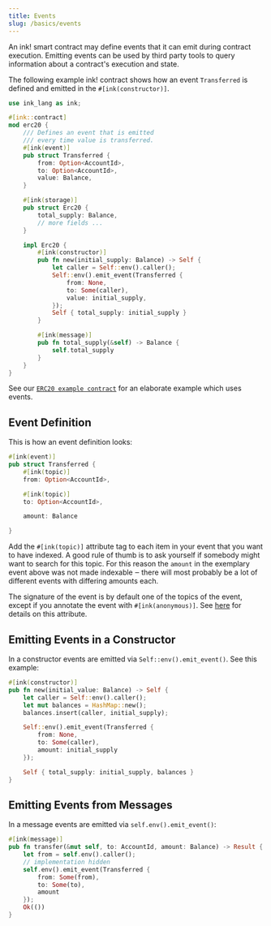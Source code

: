 ```yaml
---
title: Events
slug: /basics/events
---
```


An ink! smart contract may define events that it can emit during contract execution.
Emitting events can be used by third party tools to query information about a contract's
execution and state.

The following example ink! contract shows how an event `Transferred` is defined and
emitted in the `#[ink(constructor)]`.

```rust
use ink_lang as ink;

#[ink::contract]
mod erc20 {
    /// Defines an event that is emitted
    /// every time value is transferred.
    #[ink(event)]
    pub struct Transferred {
        from: Option<AccountId>,
        to: Option<AccountId>,
        value: Balance,
    }

    #[ink(storage)]
    pub struct Erc20 {
        total_supply: Balance,
        // more fields ...
    }

    impl Erc20 {
        #[ink(constructor)]
        pub fn new(initial_supply: Balance) -> Self {
            let caller = Self::env().caller();
            Self::env().emit_event(Transferred {
                from: None,
                to: Some(caller),
                value: initial_supply,
            });
            Self { total_supply: initial_supply }
        }

        #[ink(message)]
        pub fn total_supply(&self) -> Balance {
            self.total_supply
        }
    }
}
```

See our [`ERC20 example contract`](https://github.com/use-ink/ink-examples/blob/main/erc20/lib.rs) 
for an elaborate example which uses events.

## Event Definition

This is how an event definition looks:

```rust
#[ink(event)]
pub struct Transferred {
    #[ink(topic)]
    from: Option<AccountId>,

    #[ink(topic)]
    to: Option<AccountId>,

    amount: Balance

}
```

Add the `#[ink(topic)]` attribute tag to each item in your event that you want to have indexed.
A good rule of thumb is to ask yourself if somebody might want to search for this topic.
For this reason the `amount` in the exemplary event above was not
made indexable ‒ there will most probably be a lot of different events with
differing amounts each.

The signature of the event is by default one of the topics of the event, except
if you annotate the event with `#[ink(anonymous)]`.
See [here](../macros-attributes/anonymous.md) for details on this attribute.


## Emitting Events in a Constructor

In a constructor events are emitted via `Self::env().emit_event()`.
See this example:

```rust
#[ink(constructor)]
pub fn new(initial_value: Balance) -> Self {
    let caller = Self::env().caller();
    let mut balances = HashMap::new();
    balances.insert(caller, initial_supply);

    Self::env().emit_event(Transferred {
        from: None,
        to: Some(caller),
        amount: initial_supply
    });

    Self { total_supply: initial_supply, balances }
}
```

## Emitting Events from Messages

In a message events are emitted via `self.env().emit_event()`:

```rust
#[ink(message)]
pub fn transfer(&mut self, to: AccountId, amount: Balance) -> Result {
    let from = self.env().caller();
    // implementation hidden
    self.env().emit_event(Transferred {
        from: Some(from),
        to: Some(to),
        amount
    });
    Ok(())
}
```
